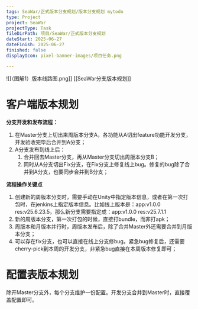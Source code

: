```yaml
---
tags: SeaWar/正式版本分支规划/版本分支规划 mytodo
type: Project
project: SeaWar
projectType: Task
fileDirPath: 项目/SeaWar/正式版本分支规划
dateStart: 2025-06-27
dateFinish: 2025-06-27
finished: false
displayIcon: pixel-banner-images/项目任务.png

---
```

![[（图解1）版本线路图.png]]
[[SeaWar分支版本规划]]
# 客户端版本规划
**分支开发和发布流程：**
1. 在Master分支上切出来周版本分支A，各功能从A切出feature功能开发分支，开发验收完毕后合并到A分支；
2. A分支发布到线上后：
    1. 合并回去Master分支，再从Master分支切出周版本分支B；
    2. 同时从A分支切出Fix分支，在Fix分支上修复线上bug。修复的bug除了合并到A分支，也要同步合并到B分支；

**流程操作关键点**
1. 创建新的周版本分支时，需要手动在Unity中指定版本信息，或者在第一次打包时，在jenkins上指定版本信息。比如线上版本是：app:v1.0.0 res:v25.6.23.5，那么新分支需要指定成：app:v1.0.0 res:v25.7.1.1
2. 新的周版本分支，第一次打包的时候，直接打bundle，而非打apk；
3. 周版本和月版本并行时，周版本发布后，除了合并Master外还需要合并到月版本分支；
4. 可以存在fix分支，也可以直接在线上分支修bug。紧急bug修复后，还需要cherry-pick到本周的开发分支，非紧急bug直接在本周版本修复即可；
# 配置表版本规划
除开Master分支外，每个分支维护一份配置。开发分支合并到Master时，直接覆盖配置即可。




